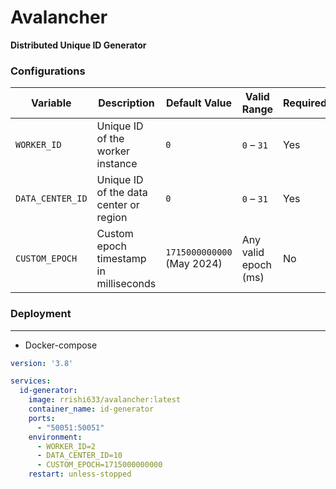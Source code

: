 # Avalancher
**Distributed Unique ID Generator**

### Configurations

| Variable         | Description                            | Default Value              | Valid Range          | Required |
| ---------------- | -------------------------------------- | -------------------------- | -------------------- | -------- |
| `WORKER_ID`      | Unique ID of the worker instance       | `0`                        | `0` – `31`           | Yes      |
| `DATA_CENTER_ID` | Unique ID of the data center or region | `0`                        | `0` – `31`           | Yes      |
| `CUSTOM_EPOCH`   | Custom epoch timestamp in milliseconds | `1715000000000` (May 2024) | Any valid epoch (ms) | No       |


### Deployment

---
- Docker-compose
```yaml
version: '3.8'

services:
  id-generator:
    image: rrishi633/avalancher:latest
    container_name: id-generator
    ports:
      - "50051:50051"
    environment:
      - WORKER_ID=2
      - DATA_CENTER_ID=10
      - CUSTOM_EPOCH=1715000000000
    restart: unless-stopped
```
